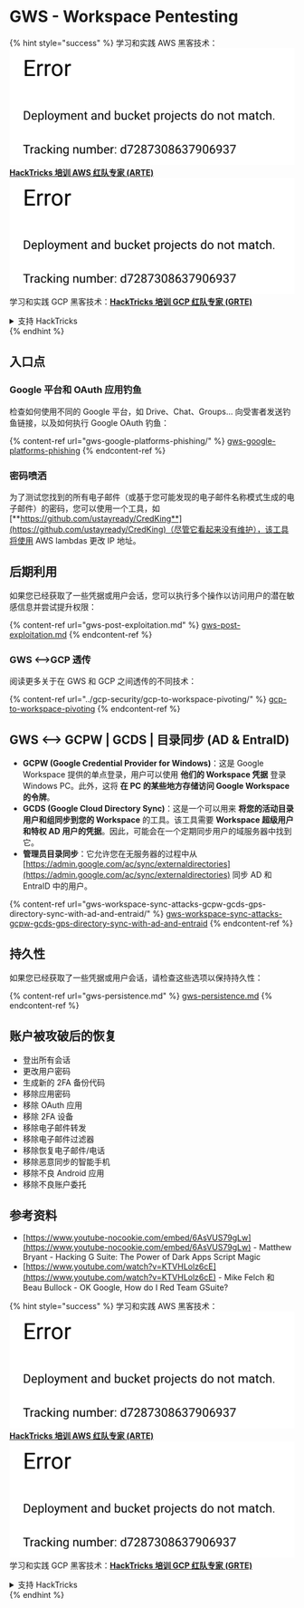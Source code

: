 # GWS - Workspace Pentesting

{% hint style="success" %}
学习和实践 AWS 黑客技术：<img src="../../.gitbook/assets/image (1) (1).png" alt="" data-size="line">[**HackTricks 培训 AWS 红队专家 (ARTE)**](https://training.hacktricks.xyz/courses/arte)<img src="../../.gitbook/assets/image (1) (1).png" alt="" data-size="line">\
学习和实践 GCP 黑客技术：<img src="../../.gitbook/assets/image (2).png" alt="" data-size="line">[**HackTricks 培训 GCP 红队专家 (GRTE)**<img src="../../.gitbook/assets/image (2).png" alt="" data-size="line">](https://training.hacktricks.xyz/courses/grte)

<details>

<summary>支持 HackTricks</summary>

* 查看 [**订阅计划**](https://github.com/sponsors/carlospolop)!
* **加入** 💬 [**Discord 群组**](https://discord.gg/hRep4RUj7f) 或 [**Telegram 群组**](https://t.me/peass) 或 **在** **Twitter** 🐦 [**@hacktricks\_live**](https://twitter.com/hacktricks\_live)** 上关注我们。**
* **通过向** [**HackTricks**](https://github.com/carlospolop/hacktricks) 和 [**HackTricks Cloud**](https://github.com/carlospolop/hacktricks-cloud) GitHub 仓库提交 PR 来分享黑客技巧。

</details>
{% endhint %}

## 入口点

### Google 平台和 OAuth 应用钓鱼

检查如何使用不同的 Google 平台，如 Drive、Chat、Groups... 向受害者发送钓鱼链接，以及如何执行 Google OAuth 钓鱼：

{% content-ref url="gws-google-platforms-phishing/" %}
[gws-google-platforms-phishing](gws-google-platforms-phishing/)
{% endcontent-ref %}

### 密码喷洒

为了测试您找到的所有电子邮件（或基于您可能发现的电子邮件名称模式生成的电子邮件）的密码，您可以使用一个工具，如 [**https://github.com/ustayready/CredKing**](https://github.com/ustayready/CredKing)（尽管它看起来没有维护），该工具将使用 AWS lambdas 更改 IP 地址。

## 后期利用

如果您已经获取了一些凭据或用户会话，您可以执行多个操作以访问用户的潜在敏感信息并尝试提升权限：

{% content-ref url="gws-post-exploitation.md" %}
[gws-post-exploitation.md](gws-post-exploitation.md)
{% endcontent-ref %}

### GWS <-->GCP 透传

阅读更多关于在 GWS 和 GCP 之间透传的不同技术：

{% content-ref url="../gcp-security/gcp-to-workspace-pivoting/" %}
[gcp-to-workspace-pivoting](../gcp-security/gcp-to-workspace-pivoting/)
{% endcontent-ref %}

## GWS <--> GCPW | GCDS | 目录同步 (AD & EntraID)

* **GCPW (Google Credential Provider for Windows)**：这是 Google Workspace 提供的单点登录，用户可以使用 **他们的 Workspace 凭据** 登录 Windows PC。此外，这将 **在 PC 的某些地方存储访问 Google Workspace 的令牌**。
* **GCDS (Google Cloud Directory Sync)**：这是一个可以用来 **将您的活动目录用户和组同步到您的 Workspace** 的工具。该工具需要 **Workspace 超级用户和特权 AD 用户的凭据**。因此，可能会在一个定期同步用户的域服务器中找到它。
* **管理员目录同步**：它允许您在无服务器的过程中从 [https://admin.google.com/ac/sync/externaldirectories](https://admin.google.com/ac/sync/externaldirectories) 同步 AD 和 EntraID 中的用户。

{% content-ref url="gws-workspace-sync-attacks-gcpw-gcds-gps-directory-sync-with-ad-and-entraid/" %}
[gws-workspace-sync-attacks-gcpw-gcds-gps-directory-sync-with-ad-and-entraid](gws-workspace-sync-attacks-gcpw-gcds-gps-directory-sync-with-ad-and-entraid/)
{% endcontent-ref %}

## 持久性

如果您已经获取了一些凭据或用户会话，请检查这些选项以保持持久性：

{% content-ref url="gws-persistence.md" %}
[gws-persistence.md](gws-persistence.md)
{% endcontent-ref %}

## 账户被攻破后的恢复

* 登出所有会话
* 更改用户密码
* 生成新的 2FA 备份代码
* 移除应用密码
* 移除 OAuth 应用
* 移除 2FA 设备
* 移除电子邮件转发
* 移除电子邮件过滤器
* 移除恢复电子邮件/电话
* 移除恶意同步的智能手机
* 移除不良 Android 应用
* 移除不良账户委托

## 参考资料

* [https://www.youtube-nocookie.com/embed/6AsVUS79gLw](https://www.youtube-nocookie.com/embed/6AsVUS79gLw) - Matthew Bryant - Hacking G Suite: The Power of Dark Apps Script Magic
* [https://www.youtube.com/watch?v=KTVHLolz6cE](https://www.youtube.com/watch?v=KTVHLolz6cE) - Mike Felch 和 Beau Bullock - OK Google, How do I Red Team GSuite?

{% hint style="success" %}
学习和实践 AWS 黑客技术：<img src="../../.gitbook/assets/image (1) (1).png" alt="" data-size="line">[**HackTricks 培训 AWS 红队专家 (ARTE)**](https://training.hacktricks.xyz/courses/arte)<img src="../../.gitbook/assets/image (1) (1).png" alt="" data-size="line">\
学习和实践 GCP 黑客技术：<img src="../../.gitbook/assets/image (2).png" alt="" data-size="line">[**HackTricks 培训 GCP 红队专家 (GRTE)**<img src="../../.gitbook/assets/image (2).png" alt="" data-size="line">](https://training.hacktricks.xyz/courses/grte)

<details>

<summary>支持 HackTricks</summary>

* 查看 [**订阅计划**](https://github.com/sponsors/carlospolop)!
* **加入** 💬 [**Discord 群组**](https://discord.gg/hRep4RUj7f) 或 [**Telegram 群组**](https://t.me/peass) 或 **在** **Twitter** 🐦 [**@hacktricks\_live**](https://twitter.com/hacktricks\_live)** 上关注我们。**
* **通过向** [**HackTricks**](https://github.com/carlospolop/hacktricks) 和 [**HackTricks Cloud**](https://github.com/carlospolop/hacktricks-cloud) GitHub 仓库提交 PR 来分享黑客技巧。

</details>
{% endhint %}
